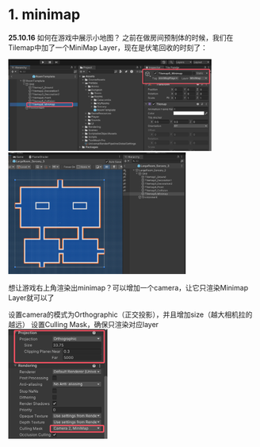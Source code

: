 # 1. minimap

**25.10.16**
如何在游戏中展示小地图？
之前在做房间预制体的时候，我们在Tilemap中加了一个MiniMap Layer，现在是伏笔回收的时刻了：

<img src="images/image-20251017123528980-1760675739722-1.png" alt="image-20251017123528980" style="zoom: 40%;" />  <img src="images/image-20251017123657379-1760675820456-3.png" alt="image-20251017123657379" style="zoom:35%;" />

想让游戏右上角渲染出minimap？可以增加一个camera，让它只渲染Minimap Layer就可以了

设置camera的模式为Orthographic（正交投影），并且增加size（越大相机拉的越远）
设置Culling Mask，确保只渲染对应layer     <img src="images/image-20251017124511059-1760676314209-5.png" alt="image-20251017124511059" style="zoom:50%;" />